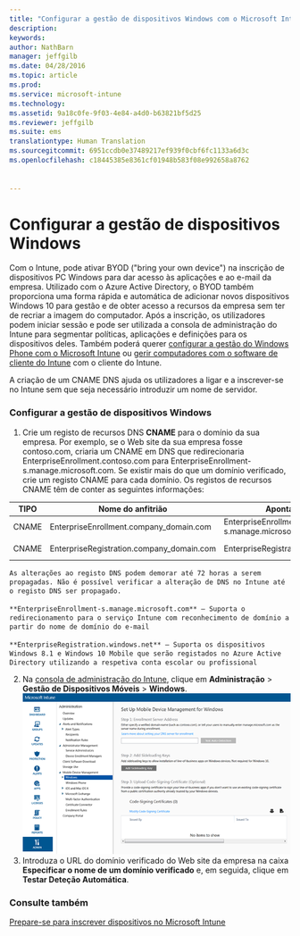 ```yaml
---
title: "Configurar a gestão de dispositivos Windows com o Microsoft Intune | Microsoft Intune"
description: 
keywords: 
author: NathBarn
manager: jeffgilb
ms.date: 04/28/2016
ms.topic: article
ms.prod: 
ms.service: microsoft-intune
ms.technology: 
ms.assetid: 9a18c0fe-9f03-4e84-a4d0-b63821bf5d25
ms.reviewer: jeffgilb
ms.suite: ems
translationtype: Human Translation
ms.sourcegitcommit: 6951ccdb0e37489217ef939f0cbf6fc1133a6d3c
ms.openlocfilehash: c18445385e8361cf01948b583f08e992658a8762


---
```


# Configurar a gestão de dispositivos Windows
Com o Intune, pode ativar BYOD ("bring your own device") na inscrição de dispositivos PC Windows para dar acesso às aplicações e ao e-mail da empresa. Utilizado com o Azure Active Directory, o BYOD também proporciona uma forma rápida e automática de adicionar novos dispositivos Windows 10 para gestão e de obter acesso a recursos da empresa sem ter de recriar a imagem do computador. Após a inscrição, os utilizadores podem iniciar sessão e pode ser utilizada a consola de administração do Intune para segmentar políticas, aplicações e definições para os dispositivos deles. Também poderá querer [configurar a gestão do Windows Phone com o Microsoft Intune](set-up-windows-phone-management-with-microsoft-intune.md) ou [gerir computadores com o software de cliente do Intune](manage-windows-pcs-with-microsoft-intune.md) com o cliente do Intune.

A criação de um CNAME DNS ajuda os utilizadores a ligar e a inscrever-se no Intune sem que seja necessário introduzir um nome de servidor.

### Configurar a gestão de dispositivos Windows

  1.  Crie um registo de recursos DNS **CNAME** para o domínio da sua empresa. Por exemplo, se o Web site da sua empresa fosse contoso.com, criaria um CNAME em DNS que redirecionaria EnterpriseEnrollment.contoso.com para EnterpriseEnrollment-s.manage.microsoft.com. Se existir mais do que um domínio verificado, crie um registo CNAME para cada domínio. Os registos de recursos CNAME têm de conter as seguintes informações:

  |TIPO|Nome do anfitrião|Aponta para|TTL|
  |--------|-------------|-------------|-------|
  |CNAME|EnterpriseEnrollment.company_domain.com|EnterpriseEnrollment-s.manage.microsoft.com |1 Hora|
  |CNAME|EnterpriseRegistration.company_domain.com|EnterpriseRegistration.windows.net|1 Hora|

    As alterações ao registo DNS podem demorar até 72 horas a serem propagadas. Não é possível verificar a alteração de DNS no Intune até o registo DNS ser propagado.

    **EnterpriseEnrollment-s.manage.microsoft.com** – Suporta o redirecionamento para o serviço Intune com reconhecimento de domínio a partir do nome de domínio do e-mail

    **EnterpriseRegistration.windows.net** – Suporta os dispositivos Windows 8.1 e Windows 10 Mobile que serão registados no Azure Active Directory utilizando a respetiva conta escolar ou profissional

  2.  Na [consola de administração do Intune](http://manage.microsoft.com), clique em **Administração** &gt; **Gestão de Dispositivos Móveis** &gt; **Windows**.
  ![Caixa de diálogo da gestão de dispositivos Windows](../media/enroll-intune-winenr.png)
  3.  Introduza o URL do domínio verificado do Web site da empresa na caixa **Especificar o nome de um domínio verificado** e, em seguida, clique em **Testar Deteção Automática**.

### Consulte também
[Prepare-se para inscrever dispositivos no Microsoft Intune](get-ready-to-enroll-devices-in-microsoft-intune.md)



<!--HONumber=Jun16_HO4-->


